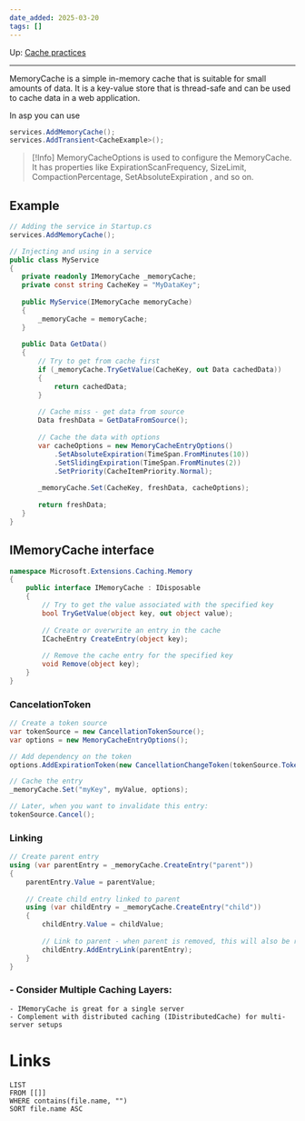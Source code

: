 ```yaml
---
date_added: 2025-03-20
tags: []
---
```

Up: [Cache practices](Cache%20practices.md)
___
MemoryCache is a simple in-memory cache that is suitable for small amounts of data. It is a key-value store that is thread-safe and can be used to cache data in a web application.

In asp you can use 
```cs
services.AddMemoryCache();
services.AddTransient<CacheExample>();
```

>[!Info]
> MemoryCacheOptions is used to configure the MemoryCache. It has properties like ExpirationScanFrequency, SizeLimit, CompactionPercentage, SetAbsoluteExpiration
, and so on.
## Example
 ```cs
// Adding the service in Startup.cs
services.AddMemoryCache();

// Injecting and using in a service
public class MyService
{
    private readonly IMemoryCache _memoryCache;
    private const string CacheKey = "MyDataKey";
    
    public MyService(IMemoryCache memoryCache)
    {
        _memoryCache = memoryCache;
    }
    
    public Data GetData()
    {
        // Try to get from cache first
        if (_memoryCache.TryGetValue(CacheKey, out Data cachedData))
        {
            return cachedData;
        }
        
        // Cache miss - get data from source
        Data freshData = GetDataFromSource();
        
        // Cache the data with options
        var cacheOptions = new MemoryCacheEntryOptions()
            .SetAbsoluteExpiration(TimeSpan.FromMinutes(10))
            .SetSlidingExpiration(TimeSpan.FromMinutes(2))
            .SetPriority(CacheItemPriority.Normal);
            
        _memoryCache.Set(CacheKey, freshData, cacheOptions);
        
        return freshData;
    }
}
```

## IMemoryCache interface
```cs
namespace Microsoft.Extensions.Caching.Memory
{
    public interface IMemoryCache : IDisposable
    {
        // Try to get the value associated with the specified key
        bool TryGetValue(object key, out object value);
        
        // Create or overwrite an entry in the cache
        ICacheEntry CreateEntry(object key);
        
        // Remove the cache entry for the specified key
        void Remove(object key);
    }
}
```

### CancelationToken
```cs
// Create a token source
var tokenSource = new CancellationTokenSource();
var options = new MemoryCacheEntryOptions();

// Add dependency on the token
options.AddExpirationToken(new CancellationChangeToken(tokenSource.Token));

// Cache the entry
_memoryCache.Set("myKey", myValue, options);

// Later, when you want to invalidate this entry:
tokenSource.Cancel();
```

### Linking
```cs
// Create parent entry
using (var parentEntry = _memoryCache.CreateEntry("parent"))
{
    parentEntry.Value = parentValue;
    
    // Create child entry linked to parent
    using (var childEntry = _memoryCache.CreateEntry("child"))
    {
        childEntry.Value = childValue;
        
        // Link to parent - when parent is removed, this will also be removed
        childEntry.AddEntryLink(parentEntry);
    }
}
```
### - **Consider Multiple Caching Layers**:
    - IMemoryCache is great for a single server
    - Complement with distributed caching (IDistributedCache) for multi-server setups
# Links
```dataview
LIST
FROM [[]]
WHERE contains(file.name, "")
SORT file.name ASC
```
